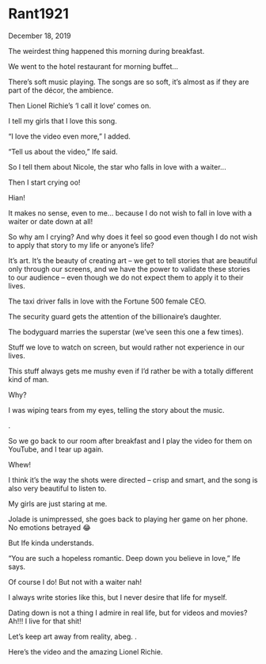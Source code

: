 # Rant1921


December 18, 2019

The weirdest thing happened this morning during breakfast.

We went to the hotel restaurant for morning buffet…

There’s soft music playing. The songs are so soft, it’s almost as if they are part of the décor, the ambience.

Then Lionel Richie’s ‘I call it love’ comes on.

I tell my girls that I love this song.

“I love the video even more,” I added.

“Tell us about the video,” Ife said.

So I tell them about Nicole, the star who falls in love with a waiter...

Then I start crying oo!

Hian!

It makes no sense, even to me… because I do not wish to fall in love with a waiter or date down at all!

So why am I crying? And why does it feel so good even though I do not wish to apply that story to my life or anyone’s life?

It’s art. It’s the beauty of creating art – we get to tell stories that are beautiful only through our screens, and we have the power to validate these stories to our audience – even though we do not expect them to apply it to their lives.

The taxi driver falls in love with the Fortune 500 female CEO.

The security guard gets the attention of the billionaire’s daughter.

The bodyguard marries the superstar (we’ve seen this one a few times).

Stuff we love to watch on screen, but would rather not experience in our lives.

This stuff always gets me mushy even if I’d rather be with a totally different kind of man.

Why?

I was wiping tears from my eyes, telling the story about the music.

.

So we go back to our room after breakfast and I play the video for them on YouTube, and I tear up again.

Whew!

I think it’s the way the shots were directed – crisp and smart, and the song is also very beautiful to listen to.

My girls are just staring at me.

Jolade is unimpressed, she goes back to playing her game on her phone. No emotions betrayed 😂

But Ife kinda understands.

“You are such a hopeless romantic. Deep down you believe in love,” Ife says.

Of course I do! But not with a waiter nah!

I always write stories like this, but I never desire that life for myself.

Dating down is not a thing I admire in real life, but for videos and movies? Ah!!! I live for that shit!

Let’s keep art away from reality, abeg.
.

Here’s the video and the amazing Lionel Richie.